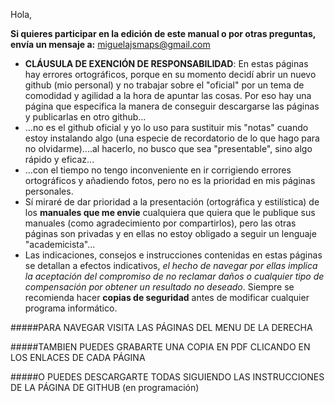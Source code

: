 Hola,

**Si quieres participar en la edición de este manual o por otras preguntas, envía un mensaje a:** 
miguelajsmaps@gmail.com

* **CLÁUSULA DE EXENCIÓN DE RESPONSABILIDAD**: En estas páginas hay errores ortográficos, porque en su momento decidí abrir un nuevo github (mio personal) y no trabajar sobre el "oficial" por un tema de comodidad y agilidad a la hora de apuntar las cosas. Por eso hay una página que especifica la manera de conseguir descargarse las páginas y publicarlas en otro github...
* ...no es el github oficial y yo lo uso para sustituir mis "notas" cuando estoy instalando algo (una especie de recordatorio de lo que hago para no olvidarme)....al hacerlo, no busco que sea "presentable", sino algo rápido y eficaz...
* ...con el tiempo no tengo inconveniente en ir corrigiendo errores ortográficos y añadiendo fotos, pero no es la prioridad en mis páginas personales.
* Sí miraré de dar prioridad a la presentación (ortográfica y estilística) de los **manuales que me envie** cualquiera que quiera que le publique sus manuales (como agradecimiento por compartirlos), pero las otras páginas son privadas y en ellas no estoy obligado a seguir un lenguaje "academicista"...
* Las indicaciones, consejos e instrucciones contenidas en estas páginas se detallan a efectos indicativos, _el hecho de navegar por ellas implica la aceptación del compromiso de no reclamar daños o cualquier tipo de compensación por obtener un resultado no deseado_. Siempre se recomienda hacer **copias de seguridad** antes de modificar cualquier programa informático.

#####PARA NAVEGAR VISITA LAS PÁGINAS DEL MENU DE LA DERECHA

#####TAMBIEN PUEDES GRABARTE UNA COPIA EN PDF CLICANDO EN LOS ENLACES DE CADA PÁGINA

#####O PUEDES DESCARGARTE TODAS SIGUIENDO LAS INSTRUCCIONES DE LA PÁGINA DE GITHUB (en programación)